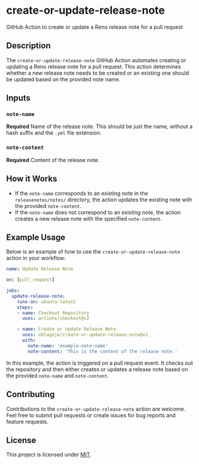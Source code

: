 # create-or-update-release-note
GitHub Action to create or update a Reno release note for a pull request


## Description
The `create-or-update-release-note` GitHub Action automates creating or updating a Reno release note for a pull request. This action determines whether a new release note needs to be created or an existing one should be updated based on the provided note name.

## Inputs

### `note-name`
**Required** Name of the release note. This should be just the name, without a hash suffix and the `.yml` file extension.

### `note-content`
**Required** Content of the release note.

## How it Works
- If the `note-name` corresponds to an existing note in the `releasenotes/notes/` directory, the action updates the existing note with the provided `note-content`.
- If the `note-name` does not correspond to an existing note, the action creates a new release note with the specified `note-content`.

## Example Usage
Below is an example of how to use the `create-or-update-release-note` action in your workflow:

```yaml
name: Update Release Note

on: [pull_request]

jobs:
  update-release-note:
    runs-on: ubuntu-latest
    steps:
    - name: Checkout Repository
      uses: actions/checkout@v2

    - name: Create or Update Release Note
      uses: vblagoje/create-or-update-release-note@v1
      with:
        note-name: 'example-note-name'
        note-content: 'This is the content of the release note.'
```

In this example, the action is triggered on a pull request event. It checks out the repository and then either creates or updates a release note based on the provided `note-name` and `note-content`.

## Contributing
Contributions to the `create-or-update-release-note` action are welcome. Feel free to submit pull requests or create issues for bug reports and feature requests.

## License
This project is licensed under [MIT](LICENSE).
